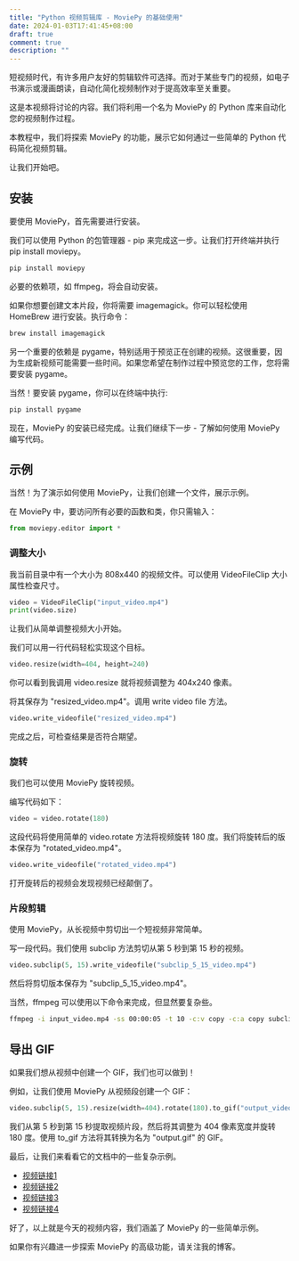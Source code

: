 ```yaml
---
title: "Python 视频剪辑库 - MoviePy 的基础使用"
date: 2024-01-03T17:41:45+08:00
draft: true
comment: true
description: ""
---
```


短视频时代，有许多用户友好的剪辑软件可选择。而对于某些专门的视频，如电子书演示或漫画朗读，自动化简化视频制作对于提高效率至关重要。

这是本视频将讨论的内容。我们将利用一个名为 MoviePy 的 Python 库来自动化您的视频制作过程。

本教程中，我们将探索 MoviePy 的功能，展示它如何通过一些简单的 Python 代码简化视频剪辑。

让我们开始吧。

## 安装

要使用 MoviePy，首先需要进行安装。

我们可以使用 Python 的包管理器 - pip 来完成这一步。让我们打开终端并执行 pip install moviepy。

```bash
pip install moviepy
```

必要的依赖项，如 ffmpeg，将会自动安装。

如果你想要创建文本片段，你将需要 imagemagick。你可以轻松使用 HomeBrew 进行安装。执行命令：

```bash
brew install imagemagick
```

另一个重要的依赖是 pygame，特别适用于预览正在创建的视频。这很重要，因为生成新视频可能需要一些时间。如果您希望在制作过程中预览您的工作，您将需要安装 pygame。

当然！要安装 pygame，你可以在终端中执行:

```bash
pip install pygame
```

现在，MoviePy 的安装已经完成。让我们继续下一步 - 了解如何使用 MoviePy 编写代码。

## 示例

当然！为了演示如何使用 MoviePy，让我们创建一个文件，展示示例。

在 MoviePy 中，要访问所有必要的函数和类，你只需输入：

```python
from moviepy.editor import *
```

### 调整大小

我当前目录中有一个大小为 808x440 的视频文件。可以使用 VideoFileClip 大小属性检查尺寸。

```python
video = VideoFileClip("input_video.mp4")
print(video.size)
```

让我们从简单调整视频大小开始。

我们可以用一行代码轻松实现这个目标。

```python
video.resize(width=404, height=240)
```

你可以看到我调用 video.resize 就将视频调整为 404x240 像素。

将其保存为 "resized_video.mp4"。调用 write video file 方法。
```python
video.write_videofile("resized_video.mp4")
```

完成之后，可检查结果是否符合期望。

### 旋转

我们也可以使用 MoviePy 旋转视频。

编写代码如下：

```python
video = video.rotate(180)
```

这段代码将使用简单的 video.rotate 方法将视频旋转 180 度。我们将旋转后的版本保存为 "rotated_video.mp4"。

```python
video.write_videofile("rotated_video.mp4")
```

打开旋转后的视频会发现视频已经颠倒了。

### 片段剪辑

使用 MoviePy，从长视频中剪切出一个短视频非常简单。

写一段代码。我们使用 subclip 方法剪切从第 5 秒到第 15 秒的视频。

```python
video.subclip(5, 15).write_videofile("subclip_5_15_video.mp4")
```

然后将剪切版本保存为 "subclip_5_15_video.mp4"。

当然，ffmpeg 可以使用以下命令来完成，但显然要复杂些。

```bash
ffmpeg -i input_video.mp4 -ss 00:00:05 -t 10 -c:v copy -c:a copy subclip_5_15_video.mp4
```

## 导出 GIF

如果我们想从视频中创建一个 GIF，我们也可以做到！

例如，让我们使用 MoviePy 从视频段创建一个 GIF：

```python
video.subclip(5, 15).resize(width=404).rotate(180).to_gif("output_video.gif")
```

我们从第 5 秒到第 15 秒提取视频片段，然后将其调整为 404 像素宽度并旋转 180 度。使用 to_gif 方法将其转换为名为 "output.gif" 的 GIF。

最后，让我们来看看它的文档中的一些复杂示例。

- [视频链接1](https://www.youtube.com/watch?v=rIehsqqYFEM)
- [视频链接2](https://www.youtube.com/watch?v=1hdgNxX-ta)
- [视频链接3](https://www.youtube.com/watch?v=zGhoZ4UBxEQ)
- [视频链接4](https://www.youtube.com/watch?v=M9R21SquDSk)

好了，以上就是今天的视频内容，我们涵盖了 MoviePy 的一些简单示例。

如果你有兴趣进一步探索 MoviePy 的高级功能，请关注我的博客。
